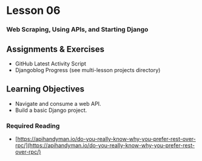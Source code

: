 # Lesson 06
### Web Scraping, Using APIs, and Starting Django

## Assignments & Exercises
* GitHub Latest Activity Script
* Djangoblog Progress (see multi-lesson projects directory)

## Learning Objectives
* Navigate and consume a web API.
* Build a basic Django project.

### Required Reading
* [https://apihandyman.io/do-you-really-know-why-you-prefer-rest-over-rpc/](https://apihandyman.io/do-you-really-know-why-you-prefer-rest-over-rpc/)